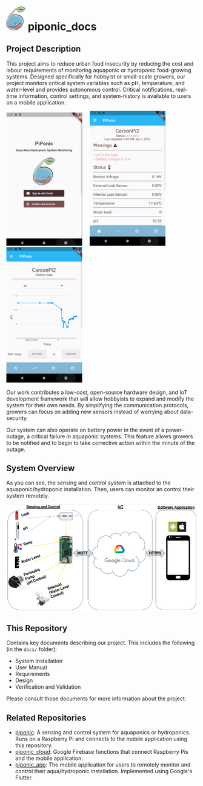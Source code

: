 # <img src="img/logo.png" alt="drawing" width="50"/> piponic_docs

## Project Description

This project aims to reduce urban food insecurity by reducing the cost and labour requirements of monitoring aquaponic or hydroponic food-growing systems. Designed specifically for hobbyist or small-scale growers, our project monitors critical system variables such as pH, temperature, and water-level and provides autonomous control. Critical notifications, real-time information, control settings, and system-history is available to users on a mobile application. 

<img src="img/login.png" alt="drawing" width="200"/> &nbsp;&nbsp;&nbsp; <img src="img/status.png" alt="drawing" width="200"/> &nbsp;&nbsp;&nbsp; <img src="img/chart.png" alt="drawing" width="200"/>

Our work contributes a low-cost, open-source hardware design, and IoT development framework that will allow hobbyists to expand and modify the system for their own needs. By simplifying the communication protocols, growers can focus on adding new sensors instead of worrying about data-security. 

Our system can also operate on battery power in the event of a power-outage, a critical failure in aquaponic systems. This feature allows growers to be notified and to begin to take corrective action within the minute of the outage.

## System Overview

As you can see, the sensing and control system is attached to the aquaponic/hydroponic installation. Then, users can monitor an control their system remotely.

<img src="img/systemOverview.png" alt="drawing" width=""/>

## This Repository

Contains key documents describing our project. This includes the following (in the `docs/` folder): 

- System Installation
- User Manual
- Requirements
- Design
- Verification and Validation

Please consult those documents for more information about the project.

## Related Repositories

- [piponic](https://github.com/jaydenleong/piponic): A sensing and control system for aquaponics or hydroponics. Runs on a Raspberry Pi and connects to the mobile application using this repository.
- [piponic_cloud](https://github.com/jaydenleong/piponic_cloud): Google Firebase functions that connect Raspberry Pis and the mobile application.
- [piponic_app](https://github.com/jaydenleong/piponic_app): The mobile application for users to remotely monitor and control their aqua/hydroponic installation. Implemented using Google's Flutter.



